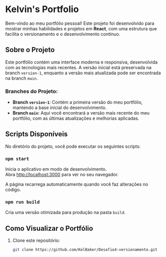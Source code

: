 # Kelvin's Portfolio

Bem-vindo ao meu portfólio pessoal! Este projeto foi desenvolvido para mostrar minhas habilidades e projetos em **React**, com uma estrutura que facilita o versionamento e o desenvolvimento contínuo.

## Sobre o Projeto

Este portfólio contém uma interface moderna e responsiva, desenvolvida com as tecnologias mais recentes. A versão inicial está preservada na branch `version-1`, enquanto a versão mais atualizada pode ser encontrada na branch `main`.

### Branches do Projeto:

- **Branch `version-1`**: Contém a primeira versão do meu portfólio, mantendo a base inicial do desenvolvimento.
- **Branch `main`**: Aqui você encontrará a versão mais recente do meu portfólio, com as últimas atualizações e melhorias aplicadas.

## Scripts Disponíveis

No diretório do projeto, você pode executar os seguintes scripts:

### `npm start`

Inicia o aplicativo em modo de desenvolvimento.\
Abra [http://localhost:3000](http://localhost:3000) para ver no seu navegador.

A página recarrega automaticamente quando você faz alterações no código.

### `npm run build`

Cria uma versão otimizada para produção na pasta `build`.

## Como Visualizar o Portfólio

1. Clone este repositório:
   ```bash
   git clone https://github.com/KelBaker/Desafio4-versionamento.git
